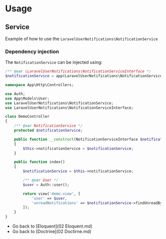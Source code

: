 # Usage

## Service

Example of how to use the `LaravelUserNotifications\NotificationService`

### Dependency injection

The `NotificationService` can be injected using:

```php
/** @var \LaravelUserNotifications\NotificationServiceInterface */
$notificationService = app(LaravelUserNotifications\NotificationService::class);
```

```php
namespace App\Http\Controllers;

use Auth;
use App\Models\User;
use LaravelUserNotifications\NotificationService;
use LaravelUserNotifications\NotificationServiceInterface;

class DemoController
{
    /** @var NotificationService */
    protected $notificationService;

    public function __construct(NotificationServiceInterface $notificationService)
    {
        $this->notificationService = $notificationService;
    }

    public function index()
    {
        $notificationService = $this->notificationService;

        /** @var User */
        $user = Auth::user();

        return view('demo.view', [
            'user' => $user,
            'unreadNotifications' => $notificationService->findUnreadByUser($user),
        ]);
    }
}
```

- Go back to [Eloquent](02 Eloquent.md)
- Go back to [Doctrine](02 Doctirne.md)
